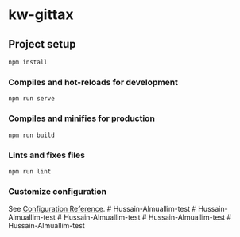 # kw-gittax

## Project setup
```
npm install
```

### Compiles and hot-reloads for development
```
npm run serve
```

### Compiles and minifies for production
```
npm run build
```

### Lints and fixes files
```
npm run lint
```

### Customize configuration
See [Configuration Reference](https://cli.vuejs.org/config/).
#   H u s s a i n - A l m u a l l i m - t e s t  
 #   H u s s a i n - A l m u a l l i m - t e s t  
 #   H u s s a i n - A l m u a l l i m - t e s t  
 #   H u s s a i n - A l m u a l l i m - t e s t  
 #   H u s s a i n - A l m u a l l i m - t e s t  
 